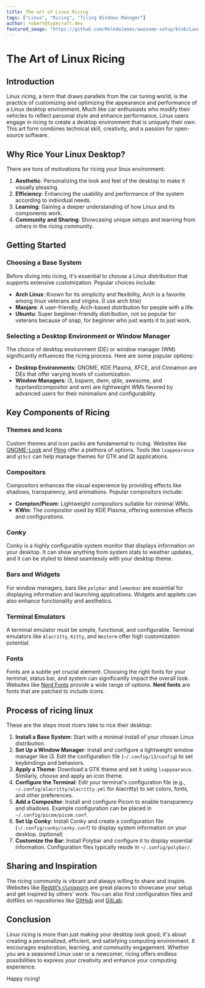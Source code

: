 ```yaml
---
title: The art of Linux Ricing
tags: ["Linux", "Ricing", "Tiling Windows Manager"]
author: robert@typecraft.dev
featured_image: "https://github.com/MeledoJames/awesome-setup/blob/Lavender/images/1.png"
---
```



# The Art of Linux Ricing

## Introduction

Linux ricing, a term that draws parallels from the car tuning world, is the practice of customizing and optimizing the appearance and performance of a Linux desktop environment. Much like car enthusiasts who modify their vehicles to reflect personal style and enhance performance, Linux users engage in ricing to create a desktop environment that is uniquely their own. This art form combines technical skill, creativity, and a passion for open-source software.

## Why Rice Your Linux Desktop?

There are tons of motivations for ricing your linux environment:

1. **Aesthetic**: Personalizing the look and feel of the desktop to make it visually pleasing.
2. **Efficiency**: Enhancing the usability and performance of the system according to individual needs.
3. **Learning**: Gaining a deeper understanding of how Linux and its components work.
4. **Community and Sharing**: Showcasing unique setups and learning from others in the ricing community.

## Getting Started

### Choosing a Base System

Before diving into ricing, it's essential to choose a Linux distribution that supports extensive customization. Popular choices include:

- **Arch Linux**: Known for its simplicity and flexibility, Arch is a favorite among linux veterans and virgins. (I use arch btw)
- **Manjaro**: A user-friendly, Arch-based distribution for people with a life.
- **Ubuntu**: Super beginner-friendly distribution, not so popular for veterans because of snap, for beginner who just wants it to just work.

### Selecting a Desktop Environment or Window Manager

The choice of desktop environment (DE) or window manager (WM) significantly influences the ricing process. Here are some popular options:

- **Desktop Environments**: GNOME, KDE Plasma, XFCE, and Cinnamon are DEs that offer varying levels of customization.
- **Window Managers**: i3, bspwm, dwm, qtile, awesome, and hyprland(compositor and wm) are lightweight WMs favored by advanced users for their minimalism and configurability.

## Key Components of Ricing

### Themes and Icons

Custom themes and icon packs are fundamental to ricing. Websites like [GNOME-Look](https://www.gnome-look.org/) and [Pling](https://www.pling.com/) offer a plethora of options. Tools like `lxappearance` and `qt5ct` can help manage themes for GTK and Qt applications.

### Compositors

Compositors enhances the visual experience by providing effects like shadows, transparency, and animations. Popular compositors include:

- **Compton/Picom**: Lightweight compositors suitable for minimal WMs.
- **KWin**: The compositor used by KDE Plasma, offering extensive effects and configurations.

### Conky

Conky is a highly configurable system monitor that displays information on your desktop. It can show anything from system stats to weather updates, and it can be styled to blend seamlessly with your desktop theme.

### Bars and Widgets

For window managers, bars like `polybar` and `lemonbar` are essential for displaying information and launching applications. Widgets and applets can also enhance functionality and aesthetics.

### Terminal Emulators

A terminal emulator must be simple, functional, and configurable. Terminal emulators like `Alacritty`, `Kitty`, and `Wezterm` offer high customization potential.

### Fonts

Fonts are a subtle yet crucial element. Choosing the right fonts for your terminal, status bar, and system can significantly impact the overall look. Websites like [Nerd Fonts](https://www.nerdfonts.com/) provide a wide range of options. **Nerd fonts** are fonts that are patched to include icons.

## Process of ricing linux

These are the steps most ricers take to rice their desktop:

1. **Install a Base System**: Start with a minimal install of your chosen Linux distribution.
2. **Set Up a Window Manager**: Install and configure a lightweight window manager like i3. Edit the configuration file (`~/.config/i3/config`) to set keybindings and behaviors.
3. **Apply a Theme**: Download a GTK theme and set it using `lxappearance`. Similarly, choose and apply an icon theme.
4. **Configure the Terminal**: Edit your terminal's configuration file (e.g., `~/.config/alacritty/alacritty.yml` for Alacritty) to set colors, fonts, and other preferences.
5. **Add a Compositor**: Install and configure Picom to enable transparency and shadows. Example configuration can be placed in `~/.config/picom/picom.conf`.
6. **Set Up Conky**: Install Conky and create a configuration file (`~/.config/conky/conky.conf`) to display system information on your desktop. (optional)
7. **Customize the Bar**: Install Polybar and configure it to display essential information. Configuration files typically reside in `~/.config/polybar/`.

## Sharing and Inspiration

The ricing community is vibrant and always willing to share and inspire. Websites like [Reddit’s r/unixporn](https://www.reddit.com/r/unixporn/) are great places to showcase your setup and get inspired by others' work. You can also find configuration files and dotfiles on repositories like [GitHub](https://github.com/) and [GitLab](https://gitlab.com/).

## Conclusion

Linux ricing is more than just making your desktop look good; it's about creating a personalized, efficient, and satisfying computing environment. It encourages exploration, learning, and community engagement. Whether you are a seasoned Linux user or a newcomer, ricing offers endless possibilities to express your creativity and enhance your computing experience.

Happy ricing!
